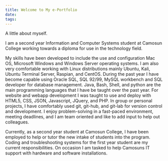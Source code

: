 ```yaml
---
title: Welcome to My e-Portfolio
date:
tags:
---
```

A little about myself. 

I am a second year Information and Computer Systems student at Camosun College working towards a diploma for use in the technology field.

My skills have been developed to include the use and configuration Mac OS, Microsoft Windows and Windows Server operating systems. I am also very comfortable working with Linux distributions mainly Ubuntu, Kali, Ubuntu Terminal Server, Raspian, and CentOS. During the past year I have become capable using Oracle SQL, SQL 92/99, MySQL workbench and SQL developer for database management. Java, Bash, Shell, and python are the main programming languages that I have be taught over the past year. For website and webapp development I was taught to use and deploy with HTML5, CSS, JSON, Javascript, JQuery, and PHP. In group or personal projects, I have comfortably used git, git-hub, and git-lab for version control and development. I enjoy problem-solving in a fast-paced environment, meeting deadlines, and I am team oriented and like to add input to help out colleagues.

Currently, as a second year student at Camosun College, I have been employed to help or tutor the new intake of students into the program. Coding and troubleshooting systems for the first year student are my current responsibilities. On occasion I am tasked to help Camosuns IT support with hardware and software installations.